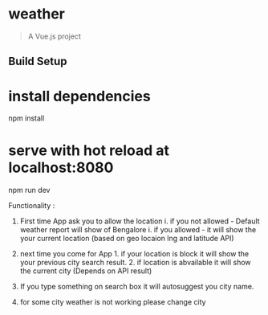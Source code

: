 # weather

> A Vue.js project

## Build Setup


# install dependencies
npm install

# serve with hot reload at localhost:8080
npm run dev




Functionality :


1.  First time App ask you to allow the location
        i.  if you not allowed 
            - Default weather report will show of Bengalore
        i.  if you allowed 
            - it will show the your current location  (based on geo locaion lng and latitude API)
2.  next time you come for App 
        1. if your location is block
            it will show the your previous city search result.
        2. if location is abvailable 
            it will show the current city (Depends on API result)

3.  If you type something on search box it will autosuggest you city name.

4.  for some city weather is not working please change city







